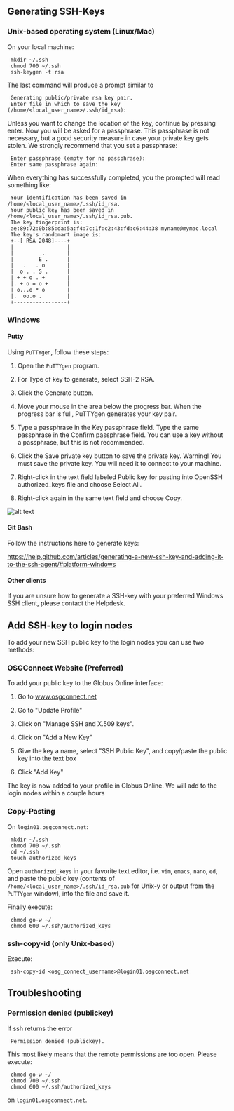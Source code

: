 [title]: - "Generate and add an SSH key to your account"


## Generating SSH-Keys

### Unix-based operating system (Linux/Mac)

On your local machine:

     mkdir ~/.ssh
     chmod 700 ~/.ssh
     ssh-keygen -t rsa

The last command will produce a prompt similar to


     Generating public/private rsa key pair.
     Enter file in which to save the key (/home/<local_user_name>/.ssh/id_rsa):

Unless you want to change the location of the key, continue by pressing enter. Now you will be asked for a passphrase. This passphrase is not necessary, but a good security measure in case your private key gets stolen. We strongly recommend that you set a passphrase:

     Enter passphrase (empty for no passphrase):
     Enter same passphrase again:

When everything has successfully completed, you the prompted will read something like: 

     Your identification has been saved in /home/<local_user_name>/.ssh/id_rsa.
     Your public key has been saved in /home/<local_user_name>/.ssh/id_rsa.pub.
     The key fingerprint is:
     ae:89:72:0b:85:da:5a:f4:7c:1f:c2:43:fd:c6:44:38 myname@mymac.local
     The key's randomart image is:
     +--[ RSA 2048]----+
     |                 |
     |         .       |
     |        E .      |
     |   .   . o       |
     |  o . . S .      |
     | + + o . +       |
     |. + o = o +      |
     | o...o * o       |
     |.  oo.o .        |
     +-----------------+

### Windows

#### Putty

Using `PuTTYgen`, follow these steps:

1. Open the `PuTTYgen` program.

2. For Type of key to generate, select SSH-2 RSA.

2. Click the Generate button.

3. Move your mouse in the area below the progress bar. When the progress bar is full, PuTTYgen generates your key pair.

4. Type a passphrase in the Key passphrase field. Type the same passphrase in the Confirm passphrase field. You can use a key without a passphrase, but this is not recommended.

5. Click the Save private key button to save the private key. Warning! You must save the private key. You will need it to connect to your machine.

6. Right-click in the text field labeled Public key for pasting into OpenSSH authorized_keys file and choose Select All.

7. Right-click again in the same text field and choose Copy.

![alt text](https://raw.githubusercontent.com/OSGConnect/connectbook/master/images/puttygen_ssh_key.png "PuttyGen SSH Window")

#### Git Bash

Follow the instructions here to generate keys:

https://help.github.com/articles/generating-a-new-ssh-key-and-adding-it-to-the-ssh-agent/#platform-windows

#### Other clients

If you are unsure how to generate a SSH-key with your preferred Windows SSH client, please contact the Helpdesk.

## Add SSH-key to login nodes

To add your new SSH public key to the login nodes you can use two methods:

### OSGConnect Website (Preferred)

To add your public key to the Globus Online interface:

1. Go to www.osgconnect.net

2. Go to "Update Profile"

3. Click on "Manage SSH and X.509 keys".

4. Click on "Add a New Key"

5. Give the key a name, select "SSH Public Key", and copy/paste the public key into the text box

6. Click "Add Key"

The key is now added to your profile in Globus Online. We will add to the login nodes within a couple hours

### Copy-Pasting

On `login01.osgconnect.net`:

     mkdir ~/.ssh
     chmod 700 ~/.ssh
     cd ~/.ssh
     touch authorized_keys

Open `authorized_keys` in your favorite text editor, i.e. `vim`, `emacs`, `nano`, `ed`, and paste the public key (contents of `/home/<local_user_name>/.ssh/id_rsa.pub` for Unix-y or output from the `PuTTYgen` window), into the file and save it. 

Finally execute:

     chmod go-w ~/
     chmod 600 ~/.ssh/authorized_keys

### ssh-copy-id (only Unix-based)

Execute: 

     ssh-copy-id <osg_connect_username>@login01.osgconnect.net

## Troubleshooting

### Permission denied (publickey)

If ssh returns the error 

     Permission denied (publickey).

This most likely means that the remote permissions are too open. Please execute:

     chmod go-w ~/
     chmod 700 ~/.ssh
     chmod 600 ~/.ssh/authorized_keys

on `login01.osgconnect.net`.

